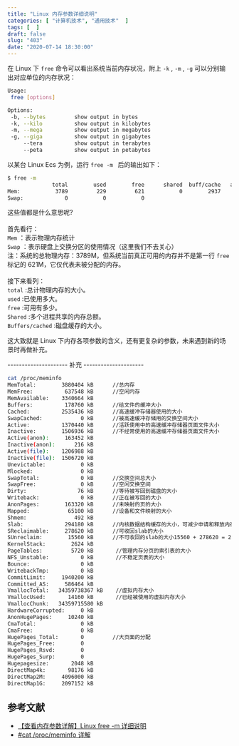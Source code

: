 ```yaml
---
title: "Linux 内存参数详细说明"
categories: [ "计算机技术", "通用技术"  ]
tags: [  ]
draft: false
slug: "403"
date: "2020-07-14 18:30:00"
---
```


在 Linux 下 `free` 命令可以看出系统当前内存状况，附上 `-k` , `-m` , `-g` 可以分别输出对应单位的内存状况：<br />
```bash
Usage:
 free [options]

Options:
 -b, --bytes         show output in bytes
 -k, --kilo          show output in kilobytes
 -m, --mega          show output in megabytes
 -g, --giga          show output in gigabytes
     --tera          show output in terabytes
     --peta          show output in petabytes
```
以某台 Linux Ecs 为例，运行 `free -m ` 后的输出如下：
```bash
$ free -m
              total        used        free      shared  buff/cache   available
Mem:           3789         229         621           0        2937        3261
Swap:             0           0           0
```
这些值都是什么意思呢?<br />
<br />首先看行：<br />`Mem` ：表示物理内存统计<br />`Swap` ：表示硬盘上交换分区的使用情况（这里我们不去关心）<br />注：系统的总物理内存：3789M，但系统当前真正可用的内存并不是第一行 `free`  标记的 621M，它仅代表未被分配的内存。<br />
<br />接下来看列：<br />`total` :总计物理内存的大小。<br />`used` :已使用多大。<br />`free` :可用有多少。<br />`Shared` :多个进程共享的内存总额。<br />`Buffers/cached` :磁盘缓存的大小。

这大致就是 Linux 下内存各项参数的含义，还有更复杂的参数，未来遇到新的场景时再做补充。

---------------------    补充   ---------------------

```bash
cat /proc/meminfo 
MemTotal:        3880404 kB      //总内存
MemFree:          637548 kB      //空闲内存
MemAvailable:    3340664 kB
Buffers:          178760 kB      //给文件的缓冲大小
Cached:          2535436 kB      //高速缓冲存储器使用的大小
SwapCached:            0 kB      //被高速缓冲存储用的交换空间大小
Active:          1370440 kB      //活跃使用中的高速缓冲存储器页面文件大小
Inactive:        1506936 kB      //不经常使用的高速缓冲存储器页面文件大小
Active(anon):     163452 kB
Inactive(anon):      216 kB
Active(file):    1206988 kB
Inactive(file):  1506720 kB
Unevictable:           0 kB
Mlocked:               0 kB
SwapTotal:             0 kB      //交换空间总大小
SwapFree:              0 kB      //空闲交换空间
Dirty:                76 kB      //等待被写回到磁盘的大小
Writeback:             0 kB      //正在被写回的大小
AnonPages:        163320 kB      //未映射的页的大小
Mapped:            65100 kB      //设备和文件映射的大小
Shmem:               492 kB      
Slab:             294180 kB      //内核数据结构缓存的大小，可减少申请和释放内存带来的消耗
SReclaimable:     278620 kB      //可收回slab的大小
SUnreclaim:        15560 kB      //不可收回的slab的大小15560 + 278620 = 294180
KernelStack:        2624 kB
PageTables:         5720 kB       //管理内存分页的索引表的大小
NFS_Unstable:          0 kB       //不稳定页表的大小
Bounce:                0 kB 
WritebackTmp:          0 kB
CommitLimit:     1940200 kB
Committed_AS:     586464 kB
VmallocTotal:   34359738367 kB    //虚拟内存大小
VmallocUsed:       14160 kB       //已经被使用的虚拟内存大小
VmallocChunk:   34359715580 kB
HardwareCorrupted:     0 kB
AnonHugePages:     10240 kB
CmaTotal:              0 kB
CmaFree:               0 kB
HugePages_Total:       0         //大页面的分配
HugePages_Free:        0
HugePages_Rsvd:        0
HugePages_Surp:        0
Hugepagesize:       2048 kB
DirectMap4k:       98176 kB
DirectMap2M:     4096000 kB
DirectMap1G:     2097152 kB
```
<a name="WCSxT"></a>
## 参考文献

- [【查看内存参数详解】Linux free -m 详细说明](https://www.cnblogs.com/chinaifae/articles/10402515.html)
- [#cat /proc/meminfo 详解](https://www.jianshu.com/p/c2a8fb282327)
